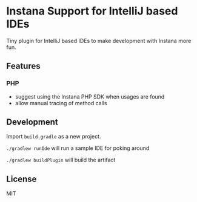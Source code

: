# Instana Support for IntelliJ based IDEs

Tiny plugin for IntelliJ based IDEs to make development with Instana
more fun.

## Features

### PHP

* suggest using the Instana PHP SDK when usages are found
* allow manual tracing of method calls

## Development

Import `build.gradle` as a new project.

`./gradlew runIde` will run a sample IDE for poking around

`./gradlew buildPlugin` will build the artifact

## License

MIT
